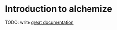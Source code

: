 # Introduction to alchemize

TODO: write [great documentation](http://jacobian.org/writing/great-documentation/what-to-write/)
